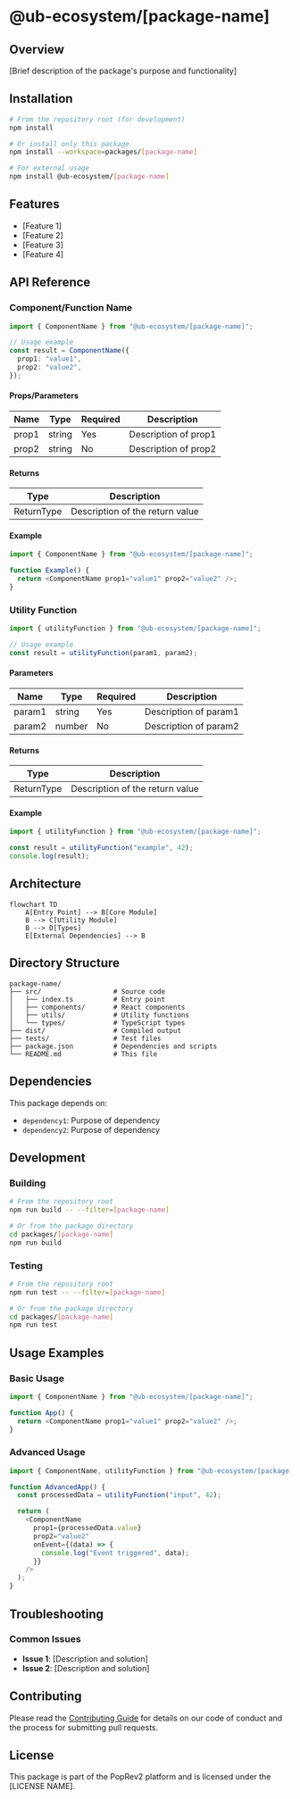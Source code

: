 # @ub-ecosystem/[package-name]

## Overview

[Brief description of the package's purpose and functionality]

## Installation

```bash
# From the repository root (for development)
npm install

# Or install only this package
npm install --workspace=packages/[package-name]

# For external usage
npm install @ub-ecosystem/[package-name]
```

## Features

- [Feature 1]
- [Feature 2]
- [Feature 3]
- [Feature 4]

## API Reference

### Component/Function Name

```typescript
import { ComponentName } from "@ub-ecosystem/[package-name]";

// Usage example
const result = ComponentName({
  prop1: "value1",
  prop2: "value2",
});
```

#### Props/Parameters

| Name  | Type   | Required | Description          |
| ----- | ------ | -------- | -------------------- |
| prop1 | string | Yes      | Description of prop1 |
| prop2 | string | No       | Description of prop2 |

#### Returns

| Type       | Description                     |
| ---------- | ------------------------------- |
| ReturnType | Description of the return value |

#### Example

```typescript
import { ComponentName } from "@ub-ecosystem/[package-name]";

function Example() {
  return <ComponentName prop1="value1" prop2="value2" />;
}
```

### Utility Function

```typescript
import { utilityFunction } from "@ub-ecosystem/[package-name]";

// Usage example
const result = utilityFunction(param1, param2);
```

#### Parameters

| Name   | Type   | Required | Description           |
| ------ | ------ | -------- | --------------------- |
| param1 | string | Yes      | Description of param1 |
| param2 | number | No       | Description of param2 |

#### Returns

| Type       | Description                     |
| ---------- | ------------------------------- |
| ReturnType | Description of the return value |

#### Example

```typescript
import { utilityFunction } from "@ub-ecosystem/[package-name]";

const result = utilityFunction("example", 42);
console.log(result);
```

## Architecture

```mermaid
flowchart TD
    A[Entry Point] --> B[Core Module]
    B --> C[Utility Module]
    B --> D[Types]
    E[External Dependencies] --> B
```

## Directory Structure

```
package-name/
├── src/                  # Source code
│   ├── index.ts          # Entry point
│   ├── components/       # React components
│   ├── utils/            # Utility functions
│   └── types/            # TypeScript types
├── dist/                 # Compiled output
├── tests/                # Test files
├── package.json          # Dependencies and scripts
└── README.md             # This file
```

## Dependencies

This package depends on:

- `dependency1`: Purpose of dependency
- `dependency2`: Purpose of dependency

## Development

### Building

```bash
# From the repository root
npm run build -- --filter=[package-name]

# Or from the package directory
cd packages/[package-name]
npm run build
```

### Testing

```bash
# From the repository root
npm run test -- --filter=[package-name]

# Or from the package directory
cd packages/[package-name]
npm run test
```

## Usage Examples

### Basic Usage

```typescript
import { ComponentName } from "@ub-ecosystem/[package-name]";

function App() {
  return <ComponentName prop1="value1" prop2="value2" />;
}
```

### Advanced Usage

```typescript
import { ComponentName, utilityFunction } from "@ub-ecosystem/[package-name]";

function AdvancedApp() {
  const processedData = utilityFunction("input", 42);

  return (
    <ComponentName
      prop1={processedData.value}
      prop2="value2"
      onEvent={(data) => {
        console.log("Event triggered", data);
      }}
    />
  );
}
```

## Troubleshooting

### Common Issues

- **Issue 1**: [Description and solution]
- **Issue 2**: [Description and solution]

## Contributing

Please read the [Contributing Guide](../../CONTRIBUTING.md) for details on our code of conduct and the process for submitting pull requests.

## License

This package is part of the PopRev2 platform and is licensed under the [LICENSE NAME].
